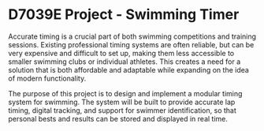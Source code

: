 # D7039E Project - Swimming Timer
Accurate timing is a crucial part of both swimming competitions and training sessions. Existing professional timing systems are often reliable, but can be very expensive and difficult to set up, making them less accessible to smaller swimming clubs or individual athletes. This creates a need for a solution that is both affordable and adaptable while expanding on the idea of modern functionality.


The purpose of this project is to design and implement a modular timing system for swimming. The system will be built to provide accurate lap timing, digital tracking, and support for swimmer identification, so that personal bests and results can be stored and displayed in real time. 
